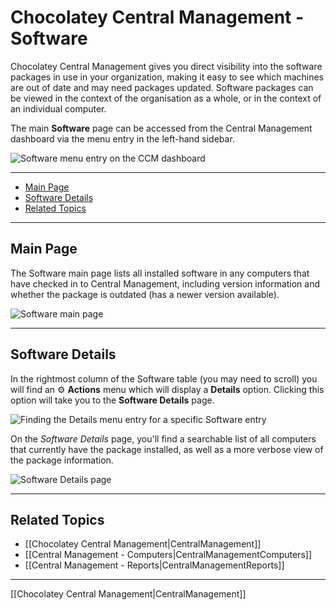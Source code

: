 # Chocolatey Central Management - Software

Chocolatey Central Management gives you direct visibility into the software packages in use in your organization, making it easy to see which machines are out of date and may need packages updated.
Software packages can be viewed in the context of the organisation as a whole, or in the context of an individual computer.

The main **Software** page can be accessed from the Central Management dashboard via the menu entry in the left-hand sidebar.

![Software menu entry on the CCM dashboard](images/software/ccm-software-nav.png)

___
<!-- TOC depthFrom:2 -->

- [Main Page](#main-page)
- [Software Details](#software-details)
- [Related Topics](#related-topics)

<!-- /TOC -->

___
## Main Page

The Software main page lists all installed software in any computers that have checked in to Central Management, including version information and whether the package is outdated (has a newer version available).

![Software main page](images/software/ccm-software-main.png)

___
## Software Details

In the rightmost column of the Software table (you may need to scroll) you will find an :gear: **Actions** menu which will display a **Details** option.
Clicking this option will take you to the **Software Details** page.

![Finding the Details menu entry for a specific Software entry](images/software/ccm-software-details-menu.png)

On the _Software Details_ page, you'll find a searchable list of all computers that currently have the package installed, as well as a more verbose view of the package information.

![Software Details page](images/software/ccm-software-details-page.png)

___
## Related Topics

* [[Chocolatey Central Management|CentralManagement]]
* [[Central Management - Computers|CentralManagementComputers]]
* [[Central Management - Reports|CentralManagementReports]]

___
[[Chocolatey Central Management|CentralManagement]]
